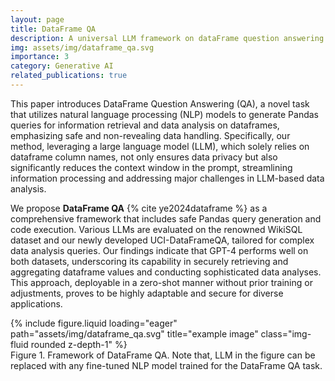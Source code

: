 ```yaml
---
layout: page
title: DataFrame QA
description: A universal LLM framework on dataFrame question answering without data exposure
img: assets/img/dataframe_qa.svg
importance: 3
category: Generative AI
related_publications: true
---
```


This paper introduces DataFrame Question Answering (QA), a novel task that utilizes natural language processing (NLP) models to generate Pandas queries for information retrieval and data analysis on dataframes, emphasizing safe and non-revealing data handling. Specifically, our method, leveraging a large language model (LLM), which solely relies on dataframe column names, not only ensures data privacy but also significantly reduces the context window in the prompt, streamlining information processing and addressing major challenges in LLM-based data analysis.

We propose **DataFrame QA** {% cite ye2024dataframe %} as a comprehensive framework that includes safe Pandas query generation and code execution. Various LLMs are evaluated on the renowned WikiSQL dataset and our newly developed UCI-DataFrameQA, tailored for complex data analysis queries. Our findings indicate that GPT-4 performs well on both datasets, underscoring its capability in securely retrieving and aggregating dataframe values and conducting sophisticated data analyses. This approach, deployable in a zero-shot manner without prior training or adjustments, proves to be highly adaptable and secure for diverse applications.

<div class="row">
    <div class="col-sm mt-3 mt-md-0">
        {% include figure.liquid loading="eager" path="assets/img/dataframe_qa.svg" title="example image" class="img-fluid rounded z-depth-1" %}
    </div>
</div>
<div class="caption">
    Figure 1. Framework of DataFrame QA. Note that, LLM in the figure can be replaced with
any fine-tuned NLP model trained for the DataFrame QA task.
</div>